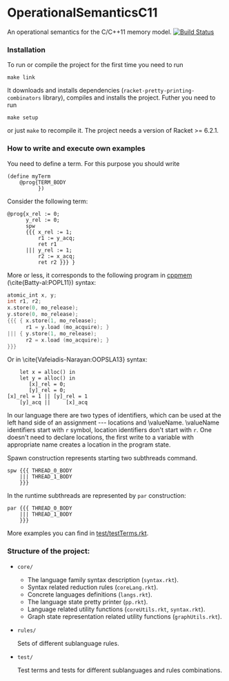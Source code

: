 # OperationalSemanticsC11
An operational semantics for the C/C++11 memory model. [![Build Status](https://travis-ci.org/anlun/OperationalSemanticsC11.svg?branch=master)](https://travis-ci.org/anlun/OperationalSemanticsC11)

### Installation
To run or compile the project for the first time you need to run
```
make link
```
It downloads and installs dependencies (`racket-pretty-printing-combinators` library),
compiles and installs the project.
Futher you need to run
```
make setup
```
or just `make` to recompile it.
The project needs a version of Racket >= 6.2.1.

### How to write and execute own examples

You need to define a term. For this purpose you should write

```racket
(define myTerm
    @prog{TERM_BODY
          })
```

Consider the following term:

```racket
@prog{x_rel := 0;
      y_rel := 0;
      spw
      {{{ x_rel := 1;
          r1 := y_acq;
          ret r1
      ||| y_rel := 1;
          r2 := x_acq;
          ret r2 }}} }
```

More or less, it corresponds to the following program in
[cppmem](http://www.cl.cam.ac.uk/~pes20/cpp/) (\cite{Batty-al:POPL11}) syntax:

```c
atomic_int x, y;
int r1, r2;
x.store(0, mo_release);
y.store(0, mo_release);
{{{ { x.store(1, mo_release);
      r1 = y.load (mo_acquire); }
||| { y.store(1, mo_release);
      r2 = x.load (mo_acquire); }
}}}
```

Or in \cite{Vafeiadis-Narayan:OOPSLA13} syntax:

```
    let x = alloc() in
    let y = alloc() in
       [x]_rel = 0;
       [y]_rel = 0;
[x]_rel = 1 || [y]_rel = 1
    [y]_acq ||     [x]_acq
```

In our language there are two types of identifiers, which can be used
at the left hand side of an assignment --- locations and \valueName.
\valueName identifiers start with `r` symbol, location identifiers don't
start with `r`.
One doesn't need to declare locations, the first
write to a variable with appropriate name creates a location in the
program state.

Spawn construction represents starting two subthreads command.
```
spw {{{ THREAD_0_BODY
    ||| THREAD_1_BODY
    }}}
```

In the runtime subthreads are represented by `par` construction:
```
par {{{ THREAD_0_BODY
    ||| THREAD_1_BODY
    }}}
```


More examples you can find in [test/testTerms.rkt](test/testTerms.rkt).

### Structure of the project:
- `core/`
  - The language family syntax description (`syntax.rkt`).
  - Syntax related reduction rules (`coreLang.rkt`).
  - Concrete languages definitions (`langs.rkt`).
  - The language state pretty printer (`pp.rkt`).
  - Language related utility functions (`coreUtils.rkt`, `syntax.rkt`).
  - Graph state representation related utility functions (`graphUtils.rkt`).
- `rules/`
  
  Sets of different sublanguage rules.
- `test/`
  
  Test terms and tests for different sublanguages and rules combinations.

